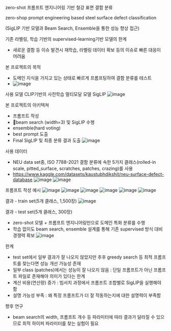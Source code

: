 zero-shot 프롬프트 엔지니어링 기반 철강 표면 결함 분류

zero-shop prompt engineering based steel surface defect classification

(SigLIP 기반 모델과 Beam Search, Ensemble을 통한 성능 향상 접근)


기존 라벨링, 학습 기반의 supervised-learning기반 모델의 한계
- 새로운 결함 등 이슈 발견시 재학습, 라벨링 데이터 확보 등의 이슈로 빠른 대응이 어려움


본 프로젝트의 목적
- 도메인 지식을 가지고 있는 상태로 빠르게 프롬프팅하여 결함 분류를 테스트
- ![image](https://github.com/user-attachments/assets/2ed844b6-ed62-4e72-bb09-adc2e75ad8a6)

사용 모델
CLIP기반의 사전학습 멀티모달 모델 SigLIP
![image](https://github.com/user-attachments/assets/4b3f0f31-b9e1-40a6-950c-3cf98e512b87)

본 프로젝트의 아키텍쳐
- 프롬프트 작성
- beam search (width=3) 및 SigLIP 수행
- ensemble(hard voting)
- best prompt 도출
- Final SigLIP 및 최종 분류 결과 도출
![image](https://github.com/user-attachments/assets/3c281ae7-ef99-41f4-99d5-735c55988f56)

사용 데이터
- NEU data set중, ISO 7788-2021 결함 분류에 속한 5가지 클래스(rolled-in scale, pitted_surface, scratches, patches, crazing)를 사용
- https://www.kaggle.com/datasets/kaustubhdikshit/neu-surface-defect-database
![image](https://github.com/user-attachments/assets/ac9141fa-5fff-4f25-859c-f77099f4f08b)
![image](https://github.com/user-attachments/assets/8c400bd2-099e-46a0-a546-6d79db345b11)

프롬프트 작성 예시
![image](https://github.com/user-attachments/assets/3541df2a-6c84-4bf7-ad03-2d1621ec657b)
![image](https://github.com/user-attachments/assets/b4dc6b16-6f61-4219-b763-abbf24c45418)
![image](https://github.com/user-attachments/assets/d1212746-62b3-4a22-81f0-ca820d3da341)
![image](https://github.com/user-attachments/assets/509f7130-a810-4c93-9478-6e7b46937a87)
![image](https://github.com/user-attachments/assets/e759491d-6e4f-4d2b-9f4f-ce35b66d97f9)
![image](https://github.com/user-attachments/assets/24470f60-7a1f-46fe-a01b-a4604099f40b)

결과 - train set(5개 클래스, 1,500장)
![image](https://github.com/user-attachments/assets/ea7e801b-4dd8-4b71-a3a3-7e9fcb326f15)

결과 - test set(5개 클래스, 300장)
- zero-shot 모델 + 프롬프트 엔지니어링만으로 도메인 특화 분류를 수행
- 학습 없이도 beam search, ensemble 설계를 통해 기존 supervised 방식 대비 경쟁력 확보
![image](https://github.com/user-attachments/assets/0e61f0dd-8b8f-4e85-ad95-b7840f4a6d2c)

한계
- test set에서 일부 결과가 잘 나오지 않았지만 추후 greedy search 등 최적 프롬프트를 찾는다면 성능 개선 가능성 존재
- 일부 class (patches)에서는 성능이 잘 나오지 않음 : 단일 프롬프트가 아닌 프롬프트 파일로 존재해야 의미가 있다는 한계
- 계산 비용(연산량) 증가 : 빔서치 과정에서 프롬프트 조합별로 SigLIP을 실행해야 함
- 설명 가능성 부족 : 왜 특정 프롬프트가 더 잘 작동하는지에 대한 설명력이 부족함


향후 연구
- beam search의 width, 프롬프트 개수 등 파라미터에 따라 결과가 달라질 수 있으므로 최적 하이퍼 파라미터를 찾는 실험이 필요


